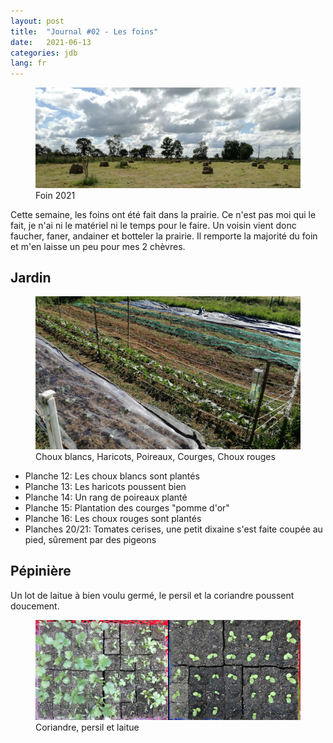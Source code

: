 ```yaml
---
layout: post
title:  "Journal #02 - Les foins"
date:   2021-06-13
categories: jdb
lang: fr
---
```


<figure>
    <img src="/assets/photos/foins.jpg" alt="Photo de bottes de foin dans la prairie" />
    <figcaption>Foin 2021</figcaption>
</figure>

Cette semaine, les foins ont été fait dans la prairie. Ce n'est pas moi qui le fait, je n'ai ni le 
matériel ni le temps pour le faire. Un voisin vient donc faucher, faner, andainer et 
botteler la prairie. Il remporte la majorité du foin et m'en laisse un peu pour mes 2 chèvres.

## Jardin

<figure>
    <img src="/assets/photos/p12p16.jpg" alt="Choux blancs, Haricots, Poireaux, Courges, Choux rouges" />
    <figcaption>Choux blancs, Haricots, Poireaux, Courges, Choux rouges</figcaption>
</figure>

- Planche 12: Les choux blancs sont plantés
- Planche 13: Les haricots poussent bien
- Planche 14: Un rang de poireaux planté
- Planche 15: Plantation des courges "pomme d'or"
- Planche 16: Les choux rouges sont plantés
- Planches 20/21: Tomates cerises, une petit dixaine s'est faite coupée au pied, sûrement par des pigeons

## Pépinière

Un lot de laitue à bien voulu germé, le persil et la coriandre poussent doucement.

<figure>
    <img src="/assets/photos/coriandre.jpg" alt="Plants de Coriandre, persil et laitue" />
    <figcaption>Coriandre, persil et laitue</figcaption>
</figure>
